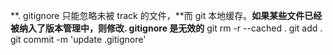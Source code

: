 **. gitignore 只能忽略未被 track 的文件，**而 git 本地缓存。**如果某些文件已经被纳入了版本管理中，则修改. gitignore 是无效的**
git rm -r --cached .
git add .
git commit -m 'update .gitignore'